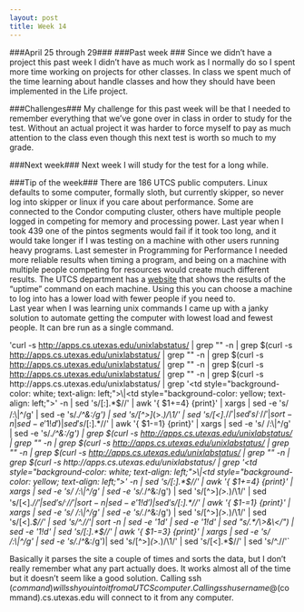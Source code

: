 ```yaml
---
layout: post
title: Week 14
---
```


###April 25 through 29###
###Past week ###
Since we didn’t have a project this past week I didn’t have as much work as I normally do so I spent more time working on projects for other classes. In class we spent much of the time learning about handle classes and how they should have been implemented in the Life project.  

###Challenges###
My challenge for this past week will be that I needed to remember everything that we’ve gone over in class in order to study for the test. Without an actual project it was harder to force myself to pay as much attention to the class even though this next test is worth so much to my grade. 

###Next week###
Next week I will study for the test for a long while.

###Tip of the week###
There are 186 UTCS public computers. Linux defaults to some computer, formally sloth, but currently skipper, so never log into skipper or linux if you care about performance. Some are connected to the Condor computing cluster, others have multiple people logged in competing for memory and processing power. Last year when I took 439 one of the pintos segments would fail if it took too long, and it would take longer if I was testing on a machine with other users running heavy programs. Last semester in Programming for Performance I needed more reliable results when timing a program, and being on a machine with multiple people competing for resources would create much different results. The UTCS department has a [website](http://apps.cs.utexas.edu/unixlabstatus/) that shows the results of the “uptime” command on each machine. Using this you can choose a machine to log into has a lower load with fewer people if you need to.     
Last year when I was learning unix commands I came up with a janky solution to automate getting the computer with lowest load and fewest people. It can bre run as a single command.      
      
'curl -s http://apps.cs.utexas.edu/unixlabstatus/ | grep "" -n | grep $(curl -s http://apps.cs.utexas.edu/unixlabstatus/ | grep "" -n | grep $(curl -s http://apps.cs.utexas.edu/unixlabstatus/ | grep "" -n | grep $(curl -s http://apps.cs.utexas.edu/unixlabstatus/ | grep "" -n | grep $(curl -s http://apps.cs.utexas.edu/unixlabstatus/ | grep '<td style="background-color: white; text-align:  left;">\|<td style="background-color: yellow; text-align:  left;">' -n | sed 's/[:].*$//' | awk '{ $1+=4} {print}' | xargs | sed -e 's/ /:\\|^/g' | sed -e 's/.*/^&:/g') | sed 's/[^>]*\(>.*\)/\1/' | sed 's/[<].*$//' | sed 's/^.//' | sort -n | sed -e '1!d')| sed 's/[:].*$//' | awk '{ $1-=1} {print}' | xargs | sed -e 's/ /:\\|^/g' | sed -e 's/.*/^&:/g') | grep $(curl -s http://apps.cs.utexas.edu/unixlabstatus/ | grep "" -n | grep $(curl -s http://apps.cs.utexas.edu/unixlabstatus/ | grep "" -n | grep $(curl -s http://apps.cs.utexas.edu/unixlabstatus/ | grep "" -n | grep $(curl -s http://apps.cs.utexas.edu/unixlabstatus/ | grep '<td style="background-color: white; text-align:  left;">\|<td style="background-color: yellow; text-align:  left;">' -n | sed 's/[:].*$//' | awk '{ $1+=4} {print}' | xargs | sed -e 's/ /:\\|^/g' | sed -e 's/.*/^&:/g') | sed 's/[^>]*\(>.*\)/\1/' | sed 's/[<].*$//' | sed 's/^.//' | sort -n | sed -e '1!d')| sed 's/[:].*$//' | awk '{ $1-=1} {print}' | xargs | sed -e 's/ /:\\|^/g' | sed -e 's/.*/^&:/g') | sed 's/[^>]*\(>.*\)/\1/' | sed 's/[<].*$//' | sed 's/^.//'| sort -n | sed -e '1d' | sed -e '1!d' | sed "s/.*/\>&\</") | sed -e '1!d' | sed 's/[:].*$//' | awk '{ $1-=3} {print}' | xargs | sed -e 's/ /:\\|^/g' | sed -e 's/.*/^&:/g')| sed 's/[^>]*\(>.*\)/\1/' | sed 's/[<].*$//' | sed 's/^.//'`      
      
Basically it parses the site a couple of times and sorts the data, but I don’t really remember what any part actually does. It works almost all of the time but it doesn’t seem like a good solution. Calling ssh $(command) will ssh you into it from a UTCS computer. Calling ssh username@$(command).cs.utexas.edu will connect to it from any computer.     

